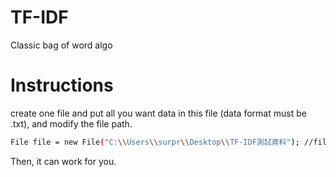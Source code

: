# TF-IDF
 Classic bag of word algo
# Instructions
 create one file and put all you want data in this file (data format must be .txt), and modify the file path.
 ```bash
 File file = new File("C:\\Users\\surpr\\Desktop\\TF-IDF測試資料"); //file path
 ```
 Then, it can work for you.
